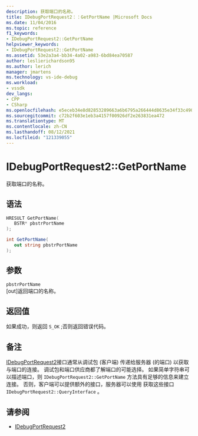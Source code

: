 ```yaml
---
description: 获取端口的名称。
title: IDebugPortRequest2：：GetPortName |Microsoft Docs
ms.date: 11/04/2016
ms.topic: reference
f1_keywords:
- IDebugPortRequest2::GetPortName
helpviewer_keywords:
- IDebugPortRequest2::GetPortName
ms.assetid: 53e2a3a4-bb34-4a02-a983-6bd84ea70587
author: leslierichardson95
ms.author: lerich
manager: jmartens
ms.technology: vs-ide-debug
ms.workload:
- vssdk
dev_langs:
- CPP
- CSharp
ms.openlocfilehash: e5eceb34e8d82853289663a6b6795a266444d8635e34f33c490fe2a53307c1f2
ms.sourcegitcommit: c72b2f603e1eb3a4157f00926df2e263831ea472
ms.translationtype: MT
ms.contentlocale: zh-CN
ms.lasthandoff: 08/12/2021
ms.locfileid: "121339055"
---
```

# <a name="idebugportrequest2getportname"></a>IDebugPortRequest2::GetPortName
获取端口的名称。

## <a name="syntax"></a>语法

```cpp
HRESULT GetPortName( 
   BSTR* pbstrPortName
);
```

```csharp
int GetPortName( 
   out string pbstrPortName
);
```

## <a name="parameters"></a>参数
`pbstrPortName`\
[out]返回端口的名称。

## <a name="return-value"></a>返回值
 如果成功，则返回 `S_OK` ;否则返回错误代码。

## <a name="remarks"></a>备注
 [IDebugPortRequest2](../../../extensibility/debugger/reference/idebugportrequest2.md)接口通常从调试包 (客户端) 传递给服务器 (的端口) 以获取与端口的连接。 调试包和端口供应商都了解端口的可能选择。 如果简单字符串可以描述端口，则 `IDebugPortRequest2::GetPortName` 方法具有足够的信息来建立连接。 否则，客户端可以提供额外的接口，服务器可以使用 获取这些接口 `IDebugPortRequest2::QueryInterface` 。

## <a name="see-also"></a>请参阅
- [IDebugPortRequest2](../../../extensibility/debugger/reference/idebugportrequest2.md)

